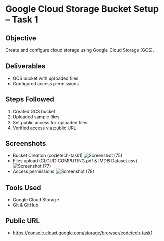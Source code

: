 # Google Cloud Storage Bucket Setup – Task 1

## Objective
Create and configure cloud storage using Google Cloud Storage (GCS).

## Deliverables
- GCS bucket with uploaded files
- Configured access permissions

## Steps Followed
1. Created GCS bucket
2. Uploaded sample files
3. Set public access for uploaded files
4. Verified access via public URL

## Screenshots
- Bucket Creation (codetech-task1) ![Screenshot (75)](https://github.com/user-attachments/assets/dca090b1-5ca4-4e6b-9ffc-b61663c8acf4)
- Files upload (CLOUD COMPUTING.pdf & IMDB Dataset.csv) ![Screenshot (77)](https://github.com/user-attachments/assets/3cf939d8-c82f-4df7-b2f4-3ffee63b34e8)
- Access permissions ![Screenshot (78)](https://github.com/user-attachments/assets/6b0b4b14-12c2-407c-9c2d-137329fab6e9)

## Tools Used
- Google Cloud Storage
- Git & GitHub

## Public URL
- https://console.cloud.google.com/storage/browser/codetech-task1
